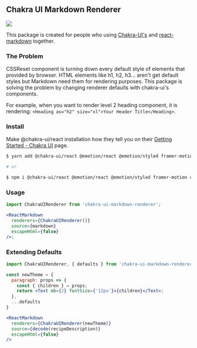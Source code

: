 ## Chakra UI Markdown Renderer

 <a href="https://www.npmjs.com/package/chakra-ui-markdown-renderer" alt="NPM">
  <img src="https://img.shields.io/npm/v/chakra-ui-markdown-renderer?color=green&style=flat-square" />
</a>

This package is created for people who using [Chakra-UI's](https://chakra-ui.com/) and [react-markdown](https://github.com/rexxars/react-markdown) together.

### The Problem

CSSReset component is turning down every default style of elements that provided by browser. HTML elements like h1, h2, h3... aren't get default styles but Markdown need them for rendering purposes. This package is solving the problem by changing renderer defaults with chakra-ui's components.

For example, when you want to render level 2 heading component, it is rendering: `<Heading as="h2" size="xl">Your Header Title</Heading>`.

### Install

Make @chakra-ui/react installation how they tell you on their [Getting Started - Chakra UI](https://chakra-ui.com/docs/getting-started) page.

```sh
$ yarn add @chakra-ui/react @emotion/react @emotion/styled framer-motion chakra-ui-markdown-renderer

# or

$ npm i @chakra-ui/react @emotion/react @emotion/styled framer-motion chakra-ui-markdown-renderer
```

### Usage

```jsx
import ChakraUIRenderer from 'chakra-ui-markdown-renderer';

<ReactMarkdown
  renderers={ChakraUIRenderer()}
  source={markdown}
  escapeHtml={false}
/>;
```

### Extending Defaults

```jsx
import ChakraUIRenderer, { defaults } from 'chakra-ui-markdown-renderer';

const newTheme = {
  paragraph: props => {
    const { children } = props;
    return <Text mb={2} fontSize={'12px'}>{children}</Text>;
  },
  ...defaults
}

<ReactMarkdown
  renderers={ChakraUIRenderer(newTheme)}
  source={decode(recipeDescription)}
  escapeHtml={false}
/>
```
